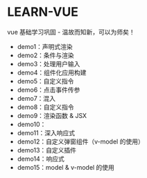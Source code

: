 # LEARN-VUE

vue 基础学习巩固 - 温故而知新，可以为师矣！

- demo1：声明式渲染
- demo2：条件与渲染
- demo3：处理用户输入
- demo4：组件化应用构建
- demo5：自定义指令
- demo6：点击事件传参
- demo7：混入
- demo8：自定义指令
- demo9：渲染函数 & JSX
- demo10：
- demo11：深入响应式
- demo12：自定义弹窗组件（v-model 的使用）
- demo13：自定义插件
- demo14：响应式
- demo15：model & v-model 的使用
